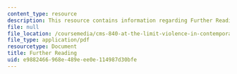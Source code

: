 ```yaml
---
content_type: resource
description: This resource contains information regarding Further Reading.
file: null
file_location: /coursemedia/cms-840-at-the-limit-violence-in-contemporary-representation-fall-2013/e9882466968e489eee0e114987d30bfe_MITCMS_840F13_FurtherRdng.pdf
file_type: application/pdf
resourcetype: Document
title: Further Reading
uid: e9882466-968e-489e-ee0e-114987d30bfe
---
```

